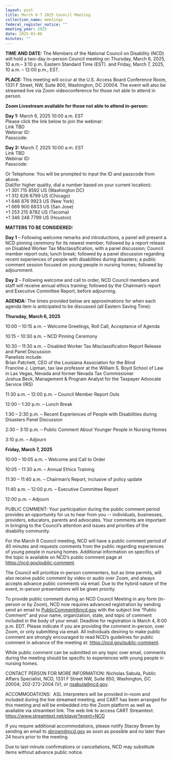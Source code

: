 ```yaml
---
layout: post
title: March 6-7 2025 Council Meeting
collection_name: meetings
federal_register_notice: ""
meeting_year: 2025
date: 2025-03-06
minutes: ""
---
```

**TIME AND DATE:** The Members of the National Council on Disability (NCD) will hold a two-day in-person Council meeting on Thursday, March 6, 2025, 10 a.m.– 3:10 p.m. Eastern Standard Time (EST). and Friday, March 7, 2025, 10 a.m. – 12:00 p.m., EST.

**PLACE:** This meeting will occur at the U.S. Access Board Conference Room, 1331 F Street, NW, Suite 800, Washington, DC 20004. The event will also be streamed live via Zoom videoconference for those not able to attend in person.

**Zoom Livestream available for those not able to attend in-person:**

**Day 1:** March 6, 2025 10:00 a.m. EST\
Please click the link below to join the webinar:\
Link TBD[](https://us06web.zoom.us/j/83304276073?pwd=UGF6TUJBcHJjSE5oVGRUK2c5OSt4UT09)\
Webinar ID: \
Passcode: 

**Day 2:** March 7, 2025 10:00 a.m. EST\
Link TBD[](https://us06web.zoom.us/j/81005515386?pwd=SWJNZk5XM1dmZlRTU2UvT0VGSnZwUT09)\
Webinar ID: \
Passcode: 

Or Telephone: You will be prompted to input the ID and passcode from above.\
Dial(for higher quality, dial a number based on your current location):\
+1 301 715 8592 US (Washington DC)\
+1 312 626 6799 US (Chicago)\
+1 646 876 9923 US (New York)\
+1 669 900 6833 US (San Jose)\
+1 253 215 8782 US (Tacoma)\
+1 346 248 7799 US (Houston)

**MATTERS TO BE CONSIDERED:**

**Day 1** – [](<>)Following welcome remarks and introductions, a panel will present a NCD pinning ceremony for its newest member; followed by a report release on Disabled Worker Tax Misclassification, with a panel discussion; Council member report outs; lunch break; followed by a panel discussion regarding recent experiences of people with disabilities during disasters; a public comment session focused on young people in nursing homes; followed by adjournment. 

**Day 2** – Following welcome and call to order, NCD Council members and staff will receive annual ethics training; followed by the Chairman’s report and Executive Committee Report, before adjourning.

**AGENDA:**
The times provided below are approximations for when each agenda item is anticipated to be discussed (all
Eastern Saving Time):

**Thursday, March 6, 2025**

10:00 – 10:15 a.m. – Welcome Greetings, Roll Call, Acceptance of Agenda

10:15 – 10:30 a.m. – NCD Pinning Ceremony

10:30 – 11:30 a.m. – Disabled Worker Tax Misclassification Report Release and Panel Discussion\
Panelists include:\
Brian Patchett, CEO of the Louisiana Association for the Blind\
Francine J. Lipman, tax law professor at the William S. Boyd School of Law in Las Vegas, Nevada and former Nevada Tax Commissioner\
Joshua Beck, Management & Program Analyst for the Taxpayer Advocate Service (IRS)

11:30 a.m. – 12:00 p.m. – Council Member Report Outs

12:00 – 1:30 p.m. – Lunch Break

1:30 – 2:30 p.m. – Recent Experiences of People with Disabilities during Disasters Panel Discussion

2:30 – 3:10 p.m. – Public Comment About Younger People in Nursing Homes

3:10 p.m. – Adjourn

**Friday, March 7, 2025**

10:00 – 10:05 a.m. – Welcome and Call to Order

10:05 – 11:30 a.m. – Annual Ethics Training 

11:30 – 11:40 a.m. – Chairman’s Report, inclusive of policy update

11:40 a.m. – 12:00 p.m. – Executive Committee Report 

12:00 p.m. – Adjourn

PUBLIC COMMENT: Your participation during the public comment period provides an opportunity for us to hear from you -- individuals, businesses, providers, educators, parents and advocates. Your comments are important in bringing to the Council’s attention and issues and priorities of the disability community.

For the March 6 Council meeting, NCD will have a public comment period of 40 minutes and requests comments from the public regarding experiences of young people in nursing homes. Additional
information on specifics of the topic is available on NCD’s public comment page at \
<https://ncd.gov/public-comment>.

The Council will prioritize in-person commenters, but as time permits, will also receive public comment by video or audio over Zoom, and always accepts advance public comments via email. Due to the hybrid nature of the event, in-person presentations will be given priority.

To provide public comment during an NCD Council Meeting in any form (in-person or by Zoom), NCD now requires advanced registration by sending send an email to PublicComment@ncd.gov with the subject
line “Public Comment” and your name, organization, state, and topic of comment included in the body of your email. Deadline for registration is March 4, 8:00 p.m. EDT. Please indicate if you are providing the comment in-person, over Zoom, or only submitting via email. All individuals desiring to make public comment
are strongly encouraged to read NCD’s guidelines for public comment in advance of the meeting at: <https://ncd.gov/public-comment>.

While public comment can be submitted on any topic over email, comments during the meeting should be specific to experiences with young people in nursing homes. 

CONTACT PERSON FOR MORE INFORMATION: Nicholas Sabula, Public Affairs Specialist, NCD, 1331 F Street NW, Suite 850, Washington, DC 20004; 202-272-2004 (V), or nsabula@ncd.gov.

ACCOMMODATIONS:  ASL Interpreters will be provided in-room and included during the live streamed meeting, and CART has been arranged for this meeting and will be embedded into the Zoom
platform as well as available via streamtext link. The web link to access CART Streamtext: <https://www.streamtext.net/player?event=NCD>

If you require additional accommodations, please notify Stacey Brown by sending an email to [sbrown@ncd.gov](mailto:sbrown@ncd.gov) as soon as possible and no later than 24 hours prior to the meeting.

Due to last-minute confirmations or cancellations, NCD may substitute items without advance public notice.
